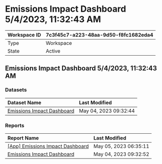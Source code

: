 



# Emissions Impact Dashboard 5/4/2023, 11:32:43 AM

|Workspace ID|7c3f45c7-a223-48aa-9d50-f8fc1682eda4|
| :--- | :--- |
|Type|Workspace|
|State|Active|

## Emissions Impact Dashboard 5/4/2023, 11:32:43 AM

### Datasets

|Dataset Name|Last Modified|
| :--- | :--- |
|[Emissions Impact Dashboard](../Datasets/Emissions-Impact-Dashboard.md)|May 04, 2023 09:32:44|

### Reports

|Report Name|Last Modified|
| :--- | :--- |
|[[App] Emissions Impact Dashboard](../Reports/[App]-Emissions-Impact-Dashboard.md)|May 05, 2023 06:35:11|
|[Emissions Impact Dashboard](../Reports/Emissions-Impact-Dashboard.md)|May 04, 2023 09:32:52|
